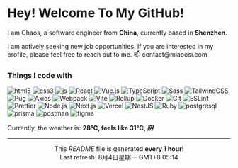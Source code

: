 <h1>Hey! Welcome To My GitHub!</h1>

<p>I am Chaos, a software engineer from <b>China</b>, currently based in <b>Shenzhen</b>.</p>
<p>I am actively seeking new job opportunities. If you are interested in my profile, please feel free to reach out to me. 📫 contact@miaoosi.com</p>

<h3>Things I code with</h3>
<p>
  <img alt="html5" src="https://img.shields.io/badge/-HTML5-f16334?style=flat-square&logo=html5&logoColor=white" />
  <img alt="css3" src="https://img.shields.io/badge/-CSS3-3664F8?style=flat-square&logo=css3&logoColor=white" />
  <img alt="js" src="https://img.shields.io/badge/-JavaScript-EEDA4D?style=flat-square&logo=JavaScript&logoColor=white" />
  <img alt="React" src="https://img.shields.io/badge/-React.js-0a7ea3?style=flat-square&logo=react&logoColor=white" />
  <img alt="Vue.js" src="https://img.shields.io/badge/-Vue.js-31a06f?style=flat-square&logo=vue.js&logoColor=white" />
  <img alt="TypeScript" src="https://img.shields.io/badge/-TypeScript-3077c6?style=flat-square&logo=typescript&logoColor=white" />
  <img alt="Sass" src="https://img.shields.io/badge/-Sass-CC6699?style=flat-square&logo=sass&logoColor=white" />
  <img alt="TailwindCSS" src="https://img.shields.io/badge/-TailwindCSS-37bcf8?style=flat-square&logo=tailwindcss&logoColor=white" />
  <img alt="Pug" src="https://img.shields.io/badge/-Pug-A86454?style=flat-square&logo=pug&logoColor=white" />
  <img alt="Axios" src="https://img.shields.io/badge/-Axios-671CDE?style=flat-square&logo=axios&logoColor=white" />
  <img alt="Webpack" src="https://img.shields.io/badge/-Webpack-2b3a42?style=flat-square&logo=webpack&logoColor=white" />
  <img alt="Vite" src="https://img.shields.io/badge/-Vite-906cfe?style=flat-square&logo=vite&logoColor=white" />
  <img alt="Rollup" src="https://img.shields.io/badge/-Rollup-FE3333?style=flat-square&logo=rollup.js&logoColor=white" />
  <img alt="Docker" src="https://img.shields.io/badge/-Docker-003f8c?style=flat-square&logo=docker&logoColor=white" />
  <img alt="Git" src="https://img.shields.io/badge/-Git-ec5135?style=flat-square&logo=git&logoColor=white" />
  <img alt="ESLint" src="https://img.shields.io/badge/-ESLint-7d7ef1?style=flat-square&logo=eslint&logoColor=white" />
  <img alt="Prettier" src="https://img.shields.io/badge/-Prettier-f8bb45?style=flat-square&logo=prettier&logoColor=white" />
  <img alt="Node.js" src="https://img.shields.io/badge/-Node.js-7fb901?style=flat-square&logo=Node.js&logoColor=white" />
  <img alt="Next.js" src="https://img.shields.io/badge/-Next.js-2f2f2f?style=flat-square&logo=Next.js&logoColor=white" />
  <img alt="Vercel" src="https://img.shields.io/badge/-Vercel-000000?style=flat-square&logo=vercel&logoColor=white" />
  <img alt="NestJS" src="https://img.shields.io/badge/-NestJS-ea2845?style=flat-square&logo=NestJS&logoColor=white" />
  <img alt="Ruby" src="https://img.shields.io/badge/-Ruby-ab1201?style=flat-square&logo=ruby&logoColor=white" />
  <img alt="postgresql" src="https://img.shields.io/badge/-PostgreSQL-326593?style=flat-square&logo=postgresql&logoColor=white" />
  <img alt="prisma" src="https://img.shields.io/badge/-Prisma-4C51BE?style=flat-square&logo=prisma&logoColor=white" />
  <img alt="postman" src="https://img.shields.io/badge/-Postman-FE6C37?style=flat-square&logo=postman&logoColor=white" />
  <img alt="figma" src="https://img.shields.io/badge/-Figma-2C2D33?style=flat-square&logo=figma&logoColor=white" />
</p>

<p>
  Currently, the weather is: <b>28°C, feels like 31°C, <i>阴</i></b>
</p>

------------

<p align="center">
This <i>README</i> file is generated <b>every 1 hour</b>!</br>Last refresh: 8月4日星期一 GMT+8 05:14
</p>

